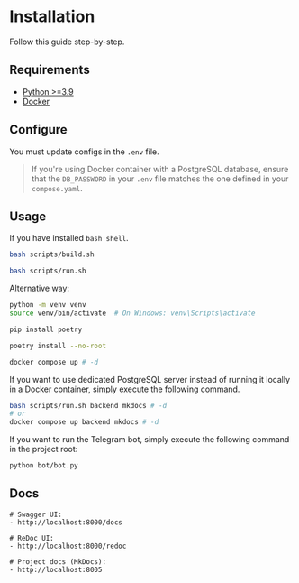 # **Installation**

Follow this guide step-by-step.

## **Requirements**

- [Python >=3.9](https://www.python.org/downloads/)
- [Docker](https://docs.docker.com/get-started/get-docker/)

## **Configure**

You must update configs in the `.env` file. 

> If you're using Docker container with a PostgreSQL database, ensure that the `DB_PASSWORD` in your `.env` file matches the one defined in your `compose.yaml`. 

## **Usage**

If you have installed `bash shell`.

```bash
bash scripts/build.sh

bash scripts/run.sh 
```

Alternative way:

```bash
python -m venv venv
source venv/bin/activate  # On Windows: venv\Scripts\activate

pip install poetry

poetry install --no-root

docker compose up # -d
```

If you want to use dedicated PostgreSQL server instead of running it locally in a Docker container, simply execute the following command.

```bash
bash scripts/run.sh backend mkdocs # -d
# or
docker compose up backend mkdocs # -d
```

If you want to run the Telegram bot, simply execute the following command in the project root:

```bash
python bot/bot.py
```

## **Docs**

    # Swagger UI:
    - http://localhost:8000/docs
    
    # ReDoc UI:
    - http://localhost:8000/redoc
    
    # Project docs (MkDocs): 
    - http://localhost:8005